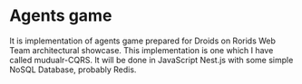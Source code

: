 # Agents game

It is implementation of agents game prepared for Droids on Rorids Web Team architectural showcase.
This implementation is one which I have called mudualr-CQRS.
It will be done in JavaScript Nest.js with some simple NoSQL Database, probably Redis.

